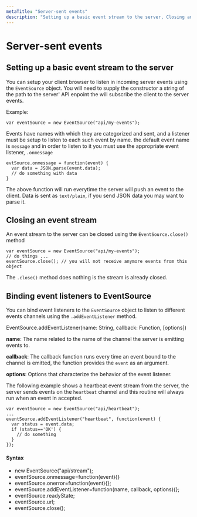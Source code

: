 ```yaml
---
metaTitle: "Server-sent events"
description: "Setting up a basic event stream to the server, Closing an event stream, Binding event listeners to EventSource"
---
```


# Server-sent events



## Setting up a basic event stream to the server


You can setup your client browser to listen in incoming server events using the `EventSource` object. You will need to supply the constructor a string of the path to the server' API enpoint the will subscribe the client to the server events.

Example:

`var eventSource = new EventSource("api/my-events");`

Events have names with which they are categorized and sent, and a listener must be setup to listen to each such event by name. the default event name is `message` and in order to listen to it you must use the appropriate event listener, `.onmessage`

```
evtSource.onmessage = function(event) {
  var data = JSON.parse(event.data);
  // do something with data
}

```

The above function will run everytime the server will push an event to the client. Data is sent as `text/plain`, if you send JSON data you may want to parse it.



## Closing an event stream


An event stream to the server can be closed using the `EventSource.close()` method

```
var eventSource = new EventSource("api/my-events");
// do things ...
eventSource.close(); // you will not receive anymore events from this object

```

The `.close()` method does nothing is the stream is already closed.



## Binding event listeners to EventSource


You can bind event listeners to the `EventSource` object to listen to different events channels using the `.addEventListener` method.

> 
EventSource.addEventListener(name: String, callback: Function, [options])


**name**: The name related to the name of the channel the server is emitting events to.

**callback**: The callback function runs every time an event bound to the channel is emitted, the function provides the `event` as an argument.

**options**: Options that characterize the behavior of the event listener.

The following example shows a heartbeat event stream from the server, the server sends events on the `heartbeat` channel and this routine will always run when an event in accepted.

```
var eventSource = new EventSource("api/heartbeat");
...
eventSource.addEventListener("heartbeat", function(event) {
  var status = event.data;
  if (status=='OK') { 
    // do something
  }
});

```



#### Syntax


- new EventSource("api/stream");
- eventSource.onmessage=function(event){}
- eventSource.onerror=function(event){};
- eventSource.addEventListener=function(name, callback, options){};
- eventSource.readyState;
- eventSource.url;
- eventSource.close();

